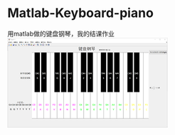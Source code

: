 # Matlab-Keyboard-piano
用matlab做的键盘钢琴，我的结课作业      
![image](https://github.com/CaterinaLe/Matlab-Keyboard-Piano/blob/master/image/程序界面.png)
